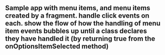 ## Sample app with menu items, and menu items created by a fragment. handle click events on each. show the flow of how the handling of menu item events bubbles up until a class declares they have handled it (by returning true from the onOptionsItemSelected method)
